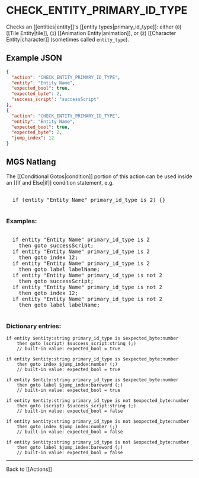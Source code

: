 # CHECK_ENTITY_PRIMARY_ID_TYPE

Checks an [[entities|entity]]'s [[entity types|primary_id_type]]: either (`0`) [[Tile Entity|tile]], (`1`) [[Animation Entity|animation]], or (`2`) [[Character Entity|character]] (sometimes called `entity_type`).

## Example JSON

```json
{
  "action": "CHECK_ENTITY_PRIMARY_ID_TYPE",
  "entity": "Entity Name",
  "expected_bool": true,
  "expected_byte": 2,
  "success_script": "successScript"
},
{
  "action": "CHECK_ENTITY_PRIMARY_ID_TYPE",
  "entity": "Entity Name",
  "expected_bool": true,
  "expected_byte": 2,
  "jump_index": 12
}
```

## MGS Natlang

The [[Conditional Gotos|condition]] portion of this action can be used inside an [[If and Else|if]] condition statement, e.g.

<pre class="HyperMD-codeblock mgs">

  <span class="control">if</span> <span class="bracket">(</span><span class="sigil">entity</span> <span class="string">"Entity Name"</span> <span class="target">primary_id_type</span> <span class="operator">is</span> <span class="number">2</span><span class="bracket">)</span> <span class="bracket">{</span><span class="bracket">}</span>

</pre>

### Examples:

<pre class="HyperMD-codeblock mgs">

  <span class="control">if</span> <span class="sigil">entity</span> <span class="string">"Entity Name"</span> <span class="target">primary_id_type</span> <span class="operator">is</span> <span class="number">2</span>
    <span class="control">then</span> <span class="control">goto</span> <span class="script">successScript</span><span class="">;</span>
  <span class="control">if</span> <span class="sigil">entity</span> <span class="string">"Entity Name"</span> <span class="target">primary_id_type</span> <span class="operator">is</span> <span class="number">2</span>
    <span class="control">then</span> <span class="control">goto</span> <span class="sigil">index</span> <span class="number">12</span><span class="">;</span>
  <span class="control">if</span> <span class="sigil">entity</span> <span class="string">"Entity Name"</span> <span class="target">primary_id_type</span> <span class="operator">is</span> <span class="number">2</span>
    <span class="control">then</span> <span class="control">goto</span> <span class="sigil">label</span> <span class="string">labelName</span><span class="">;</span>
  <span class="control">if</span> <span class="sigil">entity</span> <span class="string">"Entity Name"</span> <span class="target">primary_id_type</span> <span class="operator">is</span> <span class="operator">not</span> <span class="number">2</span>
    <span class="control">then</span> <span class="control">goto</span> <span class="script">successScript</span><span class="">;</span>
  <span class="control">if</span> <span class="sigil">entity</span> <span class="string">"Entity Name"</span> <span class="target">primary_id_type</span> <span class="operator">is</span> <span class="operator">not</span> <span class="number">2</span>
    <span class="control">then</span> <span class="control">goto</span> <span class="sigil">index</span> <span class="number">12</span><span class="">;</span>
  <span class="control">if</span> <span class="sigil">entity</span> <span class="string">"Entity Name"</span> <span class="target">primary_id_type</span> <span class="operator">is</span> <span class="operator">not</span> <span class="number">2</span>
    <span class="control">then</span> <span class="control">goto</span> <span class="sigil">label</span> <span class="string">labelName</span><span class="">;</span>

</pre>

### Dictionary entries:

```
if entity $entity:string primary_id_type is $expected_byte:number
    then goto (script) $success_script:string (;)
	// built-in value: expected_bool = true

if entity $entity:string primary_id_type is $expected_byte:number
    then goto index $jump_index:number (;)
	// built-in value: expected_bool = true

if entity $entity:string primary_id_type is $expected_byte:number
    then goto label $jump_index:bareword (;)
	// built-in value: expected_bool = true

if entity $entity:string primary_id_type is not $expected_byte:number
    then goto (script) $success_script:string (;)
	// built-in value: expected_bool = false

if entity $entity:string primary_id_type is not $expected_byte:number
    then goto index $jump_index:number (;)
	// built-in value: expected_bool = false

if entity $entity:string primary_id_type is not $expected_byte:number
    then goto label $jump_index:bareword (;)
	// built-in value: expected_bool = false
```

---

Back to [[Actions]]
